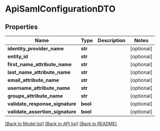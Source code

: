 # ApiSamlConfigurationDTO

## Properties
Name | Type | Description | Notes
------------ | ------------- | ------------- | -------------
**identity_provider_name** | **str** |  | [optional] 
**entity_id** | **str** |  | [optional] 
**first_name_attribute_name** | **str** |  | [optional] 
**last_name_attribute_name** | **str** |  | [optional] 
**email_attribute_name** | **str** |  | [optional] 
**username_attribute_name** | **str** |  | [optional] 
**groups_attribute_name** | **str** |  | [optional] 
**validate_response_signature** | **bool** |  | [optional] 
**validate_assertion_signature** | **bool** |  | [optional] 

[[Back to Model list]](../README.md#documentation-for-models) [[Back to API list]](../README.md#documentation-for-api-endpoints) [[Back to README]](../README.md)

